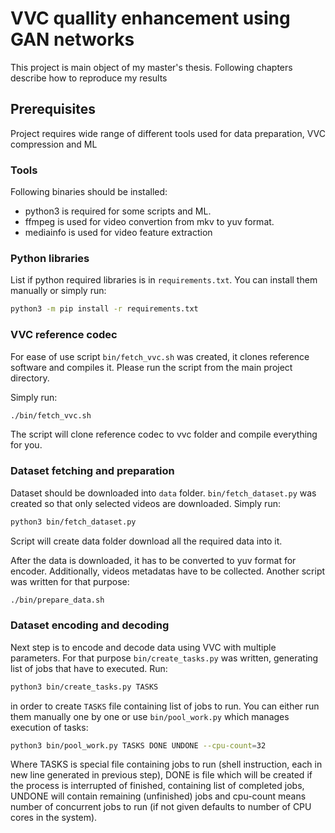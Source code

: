 # VVC quallity enhancement using GAN networks

This project is main object of my master's thesis. Following chapters describe how to reproduce my results

## Prerequisites

Project requires wide range of different tools used for data preparation, VVC compression and ML

### Tools

Following binaries should be installed:

- python3 is required for some scripts and ML.
- ffmpeg is used for video convertion from mkv to yuv format.
- mediainfo is used for video feature extraction

### Python libraries

List if python required libraries is in `requirements.txt`. You can install them manually or simply run:

```sh
python3 -m pip install -r requirements.txt
```

### VVC reference codec

For ease of use script `bin/fetch_vvc.sh` was created, it clones reference software and compiles it. Please run the script from the main project directory.

Simply run:

```sh
./bin/fetch_vvc.sh
```

The script will clone reference codec to vvc folder and compile everything for you.

### Dataset fetching and preparation

Dataset should be downloaded into `data` folder. `bin/fetch_dataset.py` was created so that only selected videos are downloaded. Simply run:

```sh
python3 bin/fetch_dataset.py
```

Script will create data folder download all the required data into it.

After the data is downloaded, it has to be converted to yuv format for encoder. Additionally, videos metadatas have to be collected. Another script was written for that purpose:

```sh
./bin/prepare_data.sh
```

### Dataset encoding and decoding

Next step is to encode and decode data using VVC with multiple parameters. For that purpose `bin/create_tasks.py` was written, generating list of jobs that have to executed. Run:

```sh
python3 bin/create_tasks.py TASKS
```

in order to create `TASKS` file containing list of jobs to run. You can either run them manually one by one or use `bin/pool_work.py` which manages execution of tasks:

```sh
python3 bin/pool_work.py TASKS DONE UNDONE --cpu-count=32
```

Where TASKS is special file containing jobs to run (shell instruction, each in new line generated in previous step), DONE is file which will be created if the process is interrupted of finished, containing list of completed jobs, UNDONE will contain remaining (unfinished) jobs and cpu-count means number of concurrent jobs to run (if not given defaults to number of CPU cores in the system).
